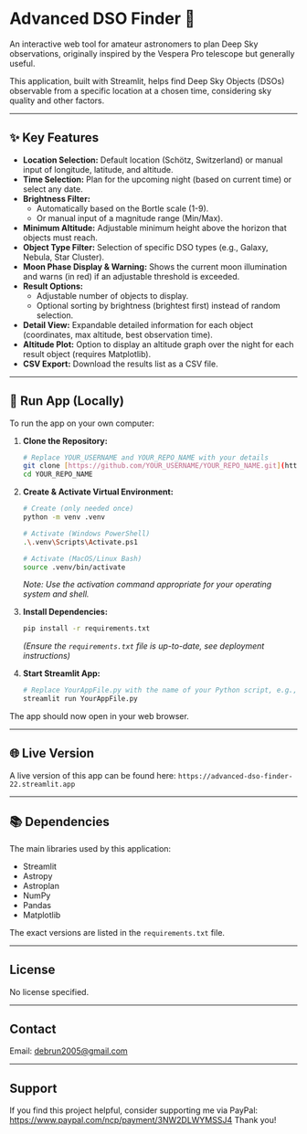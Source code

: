 # Advanced DSO Finder 🔭

An interactive web tool for amateur astronomers to plan Deep Sky observations, originally inspired by the Vespera Pro telescope but generally useful.

This application, built with Streamlit, helps find Deep Sky Objects (DSOs) observable from a specific location at a chosen time, considering sky quality and other factors.

---

## ✨ Key Features

* **Location Selection:** Default location (Schötz, Switzerland) or manual input of longitude, latitude, and altitude.
* **Time Selection:** Plan for the upcoming night (based on current time) or select any date.
* **Brightness Filter:**
    * Automatically based on the Bortle scale (1-9).
    * Or manual input of a magnitude range (Min/Max).
* **Minimum Altitude:** Adjustable minimum height above the horizon that objects must reach.
* **Object Type Filter:** Selection of specific DSO types (e.g., Galaxy, Nebula, Star Cluster).
* **Moon Phase Display & Warning:** Shows the current moon illumination and warns (in red) if an adjustable threshold is exceeded.
* **Result Options:**
    * Adjustable number of objects to display.
    * Optional sorting by brightness (brightest first) instead of random selection.
* **Detail View:** Expandable detailed information for each object (coordinates, max altitude, best observation time).
* **Altitude Plot:** Option to display an altitude graph over the night for each result object (requires Matplotlib).
* **CSV Export:** Download the results list as a CSV file.

---

## 🚀 Run App (Locally)

To run the app on your own computer:

1.  **Clone the Repository:**
    ```bash
    # Replace YOUR_USERNAME and YOUR_REPO_NAME with your details
    git clone [https://github.com/YOUR_USERNAME/YOUR_REPO_NAME.git](https://github.com/YOUR_USERNAME/YOUR_REPO_NAME.git)
    cd YOUR_REPO_NAME
    ```

2.  **Create & Activate Virtual Environment:**
    ```bash
    # Create (only needed once)
    python -m venv .venv

    # Activate (Windows PowerShell)
    .\.venv\Scripts\Activate.ps1

    # Activate (MacOS/Linux Bash)
    source .venv/bin/activate
    ```
    *Note: Use the activation command appropriate for your operating system and shell.*

3.  **Install Dependencies:**
    ```bash
    pip install -r requirements.txt
    ```
    *(Ensure the `requirements.txt` file is up-to-date, see deployment instructions)*

4.  **Start Streamlit App:**
    ```bash
    # Replace YourAppFile.py with the name of your Python script, e.g., dso_app_v14.py
    streamlit run YourAppFile.py
    ```

The app should now open in your web browser.

---

## 🌐 Live Version

A live version of this app can be found here: `https://advanced-dso-finder-22.streamlit.app`

---

## 📚 Dependencies

The main libraries used by this application:

* Streamlit
* Astropy
* Astroplan
* NumPy
* Pandas
* Matplotlib

The exact versions are listed in the `requirements.txt` file.

---

## License

No license specified.

---

## Contact

Email: debrun2005@gmail.com

---

## Support

If you find this project helpful, consider supporting me via PayPal: https://www.paypal.com/ncp/payment/3NW2DLWYMSSJ4 
Thank you!
